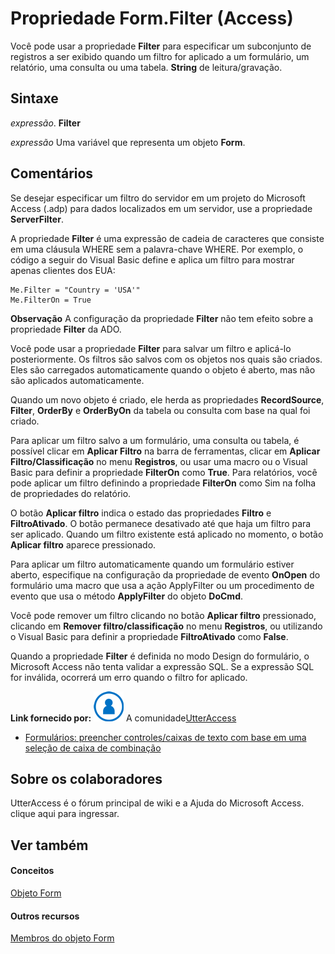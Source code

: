
# Propriedade Form.Filter (Access)

Você pode usar a propriedade  **Filter** para especificar um subconjunto de registros a ser exibido quando um filtro for aplicado a um formulário, um relatório, uma consulta ou uma tabela. **String** de leitura/gravação.


## Sintaxe

 _expressão_. **Filter**

 _expressão_ Uma variável que representa um objeto **Form**.


## Comentários

Se desejar especificar um filtro do servidor em um projeto do Microsoft Access (.adp) para dados localizados em um servidor, use a propriedade  **ServerFilter**.

A propriedade  **Filter** é uma expressão de cadeia de caracteres que consiste em uma cláusula WHERE sem a palavra-chave WHERE. Por exemplo, o código a seguir do Visual Basic define e aplica um filtro para mostrar apenas clientes dos EUA:




```
Me.Filter = "Country = 'USA'" 
Me.FilterOn = True
```


 **Observação**  A configuração da propriedade  **Filter** não tem efeito sobre a propriedade **Filter** da ADO.

Você pode usar a propriedade  **Filter** para salvar um filtro e aplicá-lo posteriormente. Os filtros são salvos com os objetos nos quais são criados. Eles são carregados automaticamente quando o objeto é aberto, mas não são aplicados automaticamente.

Quando um novo objeto é criado, ele herda as propriedades  **RecordSource**, **Filter**, **OrderBy** e **OrderByOn** da tabela ou consulta com base na qual foi criado.

Para aplicar um filtro salvo a um formulário, uma consulta ou tabela, é possível clicar em  **Aplicar Filtro** na barra de ferramentas, clicar em **Aplicar Filtro/Classificação** no menu **Registros**, ou usar uma macro ou o Visual Basic para definir a propriedade **FilterOn** como **True**. Para relatórios, você pode aplicar um filtro definindo a propriedade **FilterOn** como Sim na folha de propriedades do relatório.

O botão  **Aplicar filtro** indica o estado das propriedades **Filtro** e **FiltroAtivado**. O botão permanece desativado até que haja um filtro para ser aplicado. Quando um filtro existente está aplicado no momento, o botão **Aplicar filtro** aparece pressionado.

Para aplicar um filtro automaticamente quando um formulário estiver aberto, especifique na configuração da propriedade de evento  **OnOpen** do formulário uma macro que usa a ação ApplyFilter ou um procedimento de evento que usa o método **ApplyFilter** do objeto **DoCmd**.

Você pode remover um filtro clicando no botão  **Aplicar filtro** pressionado, clicando em **Remover filtro/classificação** no menu **Registros**, ou utilizando o Visual Basic para definir a propriedade **FiltroAtivado** como **False**.

Quando a propriedade  **Filter** é definida no modo Design do formulário, o Microsoft Access não tenta validar a expressão SQL. Se a expressão SQL for inválida, ocorrerá um erro quando o filtro for aplicado.

 **Link fornecido por:**
![Ícone de Membro da Comunidade](images/8b9774c4-6c97-470e-b3a2-56d8f786444c.png) A comunidade[UtterAccess](http://www.utteraccess.com)


- [Formulários: preencher controles/caixas de texto com base em uma seleção de caixa de combinação](http://www.utteraccess.com/wiki/index.php/Forms:_Populate_Controls/Text_Boxes_Based_on_Combobox_Selection)
    

## Sobre os colaboradores
<a name="AboutContributors"> </a>

UtterAccess é o fórum principal de wiki e a Ajuda do Microsoft Access. clique aqui para ingressar.


## Ver também
<a name="AboutContributors"> </a>


#### Conceitos


[Objeto Form](72ef9219-142b-b690-b696-3eba9a5d4522.md)
#### Outros recursos


[Membros do objeto Form](e1976b58-28ca-8f76-cdf3-6732cb06ce6c.md)